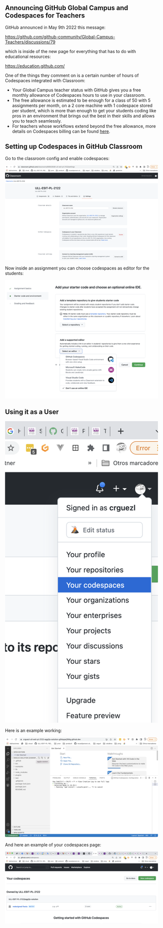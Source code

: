 
## Announcing GitHub Global Campus and Codespaces for Teachers

GitHub  announced in May 9th 2022 this message:

<https://github.com/github-community/Global-Campus-Teachers/discussions/79>

which is inside of the new page for everything that has to do with educational resources:

<https://education.github.com/>

One of the things they comment on is a certain number of hours of Codespaces integrated with Classroom:

* Your Global Campus teacher status with GitHub gives you a free monthly allowance of Codespaces hours to use in your classroom. 
* The free allowance is estimated to be enough for a class of 50 with 5 assignments per month, on a 2 core machine with 1 codespace stored per student, which is more than enough to get your students coding like pros in an environment that brings out the best in their skills and allows you to teach seamlessly. 
* For teachers whose workflows extend beyond the free allowance, more details on Codespaces billing can be found [here](https://docs.github.com/en/billing/managing-billing-for-github-codespaces/about-billing-for-codespaces#codespaces-pricing).


## Setting up Codespaces in GitHub Classroom

Go to the classroom config and enable codespaces:

![](/assets/images/codespaces-github-classroom-settings.png)

Now inside an assignment you can choose codespaces as editor for the students:

![](/assets/images/codespaces-github-classroom-assignment.png)

## Using it as a User

![](/assets/images/codespaces-yours.png)

Here is an example working:

![](/assets/images/codespaces-working.png)

And here an example of your codespaces page:

![](/assets/images/codespaces-screen.png)

